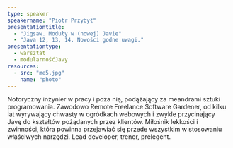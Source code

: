 ```yaml
---
type: speaker
speakername: "Piotr Przybył"
presentationtitle:
  - "Jigsaw. Moduły w (nowej) Javie"
  - "Java 12, 13, 14. Nowości godne uwagi."
presentationtype: 
  - warsztat
  - modularnośćJavy
resources:
  - src: "me5.jpg"
    name: "photo"
---
```

Notoryczny inżynier w pracy i poza nią, podążający za meandrami sztuki programowania. Zawodowo Remote Freelance Software Gardener, od kilku lat wyrywający chwasty w ogródkach webowych i zwykle przycinający Javę do kształtów pożądanych przez klientów. Miłośnik lekkości i zwinności, która powinna przejawiać się przede wszystkim w stosowaniu właściwych narzędzi. Lead developer, trener, prelegent.
